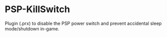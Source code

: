 # PSP-KillSwitch
Plugin (.prx) to disable the PSP power switch and prevent accidental sleep mode/shutdown in-game.
